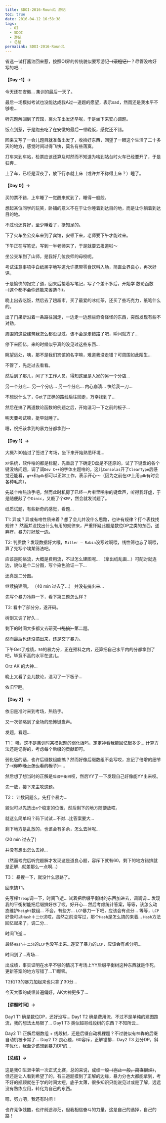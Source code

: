 ```yaml
---
title: SDOI-2016-Round1 游记
toc: true
date: 2016-04-12 16:58:38
tags:
  - OI
  - SDOI
  - 游记
  - 总结
permalink: SDOI-2016-Round1
---
```


省选一试打酱油回来惹，按照OI界的传统貌似要写游记~~（滚粗记）~~？尽管没啥好写的吧...

<!--more-->

#### 【Day -1】->
今天还在安徽... 集训的最后一天了。

最后一场模拟考试也没能达成我A过一道题的愿望，表示sad，然而还是我水平不够啦...

听完题解回到了宾馆，离火车出发还早呢，于是坐下来安心调题。

饭点到惹，于是跑去吃了在安徽的最后一顿晚饭，感觉还不错。

回来又写了一会儿题目就准备出发了，收拾好东西，回望了一眼这个生活了二十多天的地方，感觉时间过得飞快，莫名有些落寞。

打车来到车站，检票应该还算及时然而不知道为啥到站台时火车已经要开了，于是狂奔...

上了车，已经是深夜了，放下行李就上床（或许并不称得上床？）睡了。

#### 【Day 0】->
买的票不错，上车睡了一觉醒来就到了，睡得一般般。

想起某位同学的玩笑，卧铺的意义不在于让你睡着到达目的地，而是让你躺着到达目的地。

不过也还算好，至少睡着了，挺知足的。

下了火车坐公交车来到了宾馆，安顿下来，老师要下午才能过来。

下午正在写笔记，写到一半老师来了，于是就要去报道啦～

坐公交车到了山师，是我好几位良师的母校呢。

考试注意事项中白纸黑字地写道允许携带零食饮料入场，简直业界良心，再次好评。

于是愉快的报完了道，回来后接着写笔记，写了个差不多后，开始学 数论函数~~（这个都不会你还敢来省选？）~~。

晚上出去吃饭，然后去了趟超市，买了最爱的冰红茶，还买了些巧克力，纸笔什么的。

出了门果断沿着一条路往回走，一边走一边想些奇奇怪怪的东西，突然发现有些不对劲。

周围的这些建筑我怎么都没见过，该不会是走错路了吧，瞬间就方了...

停下来回忆，来的时候似乎真的没见过这些东西...

眺望远处，咦，那不是我们宾馆的名字嘛，难道我没走错？可周围如此陌生...

不管了，先走过去看看。

然后到了那儿，问了下工作人员，得知这里是人家的另一个分店...

另一个分店... 另一个分店... 另一个分店... 内心崩溃... 快给我一刀...

不想说什么了，Get了正确的路线后往回走，万幸找到了...

然后在搞了两道数论函数的例题之后，开始温习一下之前的板子...

明天要考试嘛，挺早就睡了。

嗯，祝把该拿到的暴力分都拿到～

#### 【Day 1】->

大概7:30抽过了签进了考场，坐下来开始熟悉环境...

`XP`系统，软件啥的都是标配，先重启了下确定D盘是不还原的，试了下键盘的各个键没啥问题，调了调`Dev C++`的字体主题啥的，这儿`Consolas`开了`ClearType`后感觉还能看，`g++`和`gdb`都可以正常工作，表示开心～（因为之前在`XP`上用`gdb`有时会各种毛病）。

先敲个啥热热手吧，然而此时机房了已经一片噼里啪啦的键盘声，听得我好虚，于是随便敲了个`Dinic`，又敲了个`KMP`，然会就发试题了。

纸质试题，有些新奇的感觉，看题...

T1:
异或？异或有啥性质来着？想了会儿并没什么思路，也许有规律？打个表找找规律？
然而并没找出什么有用的规律来，严重怀疑此题是数位DP之类的东西，遂弃疗，暴力打好放一边。

T2:
判质数？发现数据好大哦，`Miller – Rabin`没写过啊喂，线性筛也忘了啊喂，算了先写个埃某筛法吧。

应该是网络流，大概是费用流，不过怎么建图呢...
（拿出纸乱画...）可配对就连边，貌似是个二分图，写个染色验证一下...

还真是二分图。

继续搞建图。
（40 min 过去了...）
并没有搞出来...

先写个暴力冷静一下，看下第三题怎么样？

T3:
看中了部分分，遂开码。

树剖又调了好久...

剩下的时间大多都又去研究~~（乱搞）~~第二题。

然而最后也还没搞出来，还是交了暴力。


下午Get了成绩，`50`的暴力分，正在预料之内，还算把自己水平内的分都拿到了吧，毕竟不高的水平在这儿。

Orz AK 的大神...

晚上又看了会儿数论，温习了一下板子...

依旧早睡。

#### 【Day 2】 ->
依旧是准时来到考场，热热手。

又一次领略到了全场的恐怖键盘声。

发题，看题...

T1：
哇，这不是集训时某模拟题的弱化版吗，定定神看我能回忆起多少...
计算方法还是记得的，考虑每个后缀的贡献即可。

弱化版的话，也许后缀数组能搞？然而好像后缀数组不会写哎，忘记了倍增的细节了~~（你昨晚上怎么看的板子）~~...

然后想了想当时的正解是`后缀平衡树`哎，然后YY了一下发现自己好像能YY出来哎。

先一放，接下来主攻这题。

T2：
计数问题么，先打个暴力...

貌似可以先选出`m`个稳定的位置，然后剩下的地方随便放哎。

就这么简单吗？码下试试...不对...比答案要大...

剩下地方是乱放的，也该会有多余，怎么去掉呢...

(20 min 过去了)

并没有想出怎么去掉...

（然而考完后听完题解才发现这是道良心题，容斥下就有60，剩下的地方错排就是正解...就差那么一点啊...）

T3：
暴搜一下，就没什么思路了。

回来搞T1。

先写棵`Treap`调一下，时间飞逝...
试着把后缀平衡树的东西加进去，调调调...
发现我的平衡树能把后缀排好序了哎，好开心...
然后考虑统计答案，等等，该怎么动态维护`height`数组...
不会，有些方...
`LCP`暴力一下吧，应该会有点分...
等等，`LCP`好像可以`Hash`＋`二分`求哎，虽然之前没写过，那个`Hash`是怎么搞的来着...
`Hash`方法回忆起来了，调二分...

时间飞逝...

最终`Hash`＋`二分`的`LCP`也没写出来...遂交了暴力的`LCP`，应该会有点分吧...

时间到了...离场...

出成绩，事实证明在水平不够的情况下考场上YY后缀平衡树这种东西就是作死，更新答案的地方写错了...T1爆零。

T2和T3的暴力加起来也只拿了30分...

今天大家的成绩普遍偏好，AK大神更多了...

#### 【讲题时间】->

Day1 T1 确是数位DP，还好没写...
Day1 T2 确是费用流，不过不是单纯的建图跑流，我的想法太局限了...
Day1 T3 类似超哥线段树的东西？不知所云...

Day2 T1 正解后缀数组 + 线段树，还是后缀自动机裸题？不过貌似有神犇的后缀自动机被卡常了...
Day2 T2 良心题，60容斥，正解错排...
Day2 T3 划分DP，斜率优化，我至少该想到暴力DP的...

#### 【总结】->

这是我OI生涯中第一次正式比赛，总的来说，成绩一般~~（岂止一般，简直很烂）~~，但还是让人看到希望了的，有三道题摸到了正解的边缘，暴力分也大都能拿到，考不好的瓶颈就在于学的时间太短，底子太薄，很多知识只能说见过或是了解，远远没有熟练应用，转化为自己的东西。

嗯，努力吧，我还有时间！

也许竞争残酷，也许前途渺茫，但我相信奋斗的力量，这是自己的选择，自己的路！

